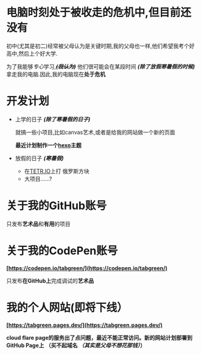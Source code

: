 # 电脑时刻处于被收走的危机中,但目前还没有
初中(尤其是初二)经常被父母认为是关键时期,我的父母也一样,他们希望我考个好高中,然后上个好大学.

为了我能够*专心*学习,~~***(我认为)***~~ 他们很可能会在某段时间 ***(除了放假寒暑假的时候)*** 拿走我的电脑.因此,我的电脑现在**处于危机**
# 开发计划
- 上学的日子 ***(除了寒暑假的日子)***

    就搞一些小项目,比如canvas艺术,或者是给我的网站做一个新的页面
  
    **最近计划制作一个[hexo](https://hexo.io)主题**
- 放假的日子 ***(寒暑假)***

    - 在[TETR.IO](https://tetr.io)上打 俄罗斯方块
    - 大项目……?
# 关于我的GitHub账号
只发布**艺术品**和**有用**的项目
# 关于我的CodePen账号
**[https://codepen.io/tabgreen/](https://codepen.io/tabgreen/)**

只发布**在GitHub上**完成调试的**艺术品**

# 我的个人网站(即将下线）
**[https://tabgreen.pages.dev/](https://tabgreen.pages.dev/)**

**cloud flare page的服务出了点问题，最近不能正常访问。新的网站计划部署到GitHub Page上**
**（买不起域名 *（其实是父母不想花那钱）*）**
